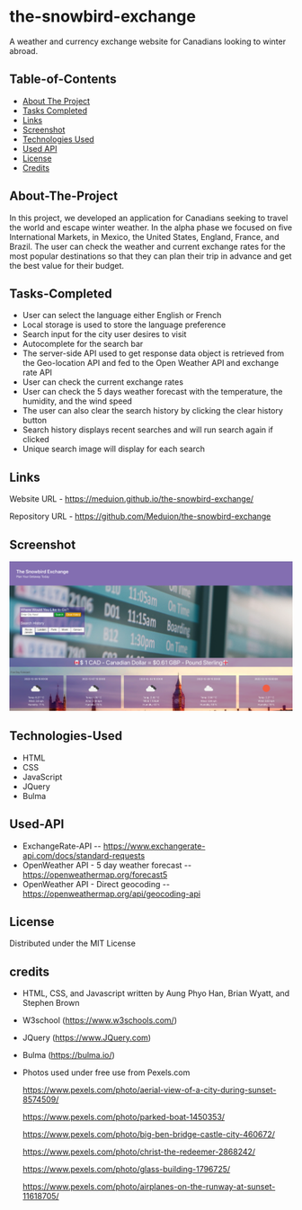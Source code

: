 # the-snowbird-exchange
A weather and currency exchange website for Canadians looking to winter abroad.



## Table-of-Contents

- [About The Project](#About-The-Project)
- [Tasks Completed](#Tasks-Completed)
- [Links](#Links)
- [Screenshot](#Screenshot)
- [Technologies Used](#Technologies-Used)
- [Used API](#Used-API)
- [License](#license)
- [Credits](#credits)


## About-The-Project

In this project, we developed an application for Canadians seeking to travel the world and escape winter weather. In the alpha phase we focused on five International Markets, in Mexico, the United States, England, France, and Brazil. The user can check the weather and current exchange rates for the most popular destinations so that they can plan their trip in advance and get the best value for their budget.


## Tasks-Completed

- User can select the language either English or French
- Local storage is used to store the language preference
- Search input for the city user desires to visit
- Autocomplete for the search bar
- The server-side API used to get response data object is retrieved from the Geo-location API and fed to the Open Weather API and exchange rate API
- User can check the current exchange rates
- User can check the 5 days weather forecast with the temperature, the humidity, and the wind speed
- The user can also clear the search history by clicking the clear history button
- Search history displays recent searches and will run search again if clicked
- Unique search image will display for each search




## Links

Website URL     -  https://meduion.github.io/the-snowbird-exchange/

Repository URL  -  https://github.com/Meduion/the-snowbird-exchange

## Screenshot

![App Screenshot](./assets/images/screenshot.png)


## Technologies-Used

* HTML
* CSS
* JavaScript
* JQuery
* Bulma

## Used-API

* ExchangeRate-API -- https://www.exchangerate-api.com/docs/standard-requests
* OpenWeather API - 5 day weather forecast -- https://openweathermap.org/forecast5
* OpenWeather API - Direct geocoding -- https://openweathermap.org/api/geocoding-api

## License

Distributed under the MIT License

## credits

- HTML, CSS, and Javascript written by Aung Phyo Han, Brian Wyatt, and Stephen Brown

- W3school (https://www.w3schools.com/)

- JQuery (https://www.JQuery.com)

- Bulma (https://bulma.io/)

- Photos used under free use from Pexels.com  

    https://www.pexels.com/photo/aerial-view-of-a-city-during-sunset-8574509/  
    
    https://www.pexels.com/photo/parked-boat-1450353/  
    
    https://www.pexels.com/photo/big-ben-bridge-castle-city-460672/  
    
    https://www.pexels.com/photo/christ-the-redeemer-2868242/  
    
    https://www.pexels.com/photo/glass-building-1796725/  
    
    https://www.pexels.com/photo/airplanes-on-the-runway-at-sunset-11618705/
